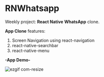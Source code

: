 # RNWhatsapp

Weekly project: **React Native**  **WhatsApp** clone.

**App Clone** features:

1. Screen Navigation using react-navigation
2. react-native-searchbar
3. react-native-menu

**-App Demo-**

![ezgif com-resize](https://user-images.githubusercontent.com/17554983/33859852-77b6e5e2-de9b-11e7-864d-e06af17f0df7.gif)
